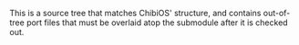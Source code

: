 This is a source tree that matches ChibiOS' structure, and contains out-of-tree
port files that must be overlaid atop the submodule after it is checked out.
